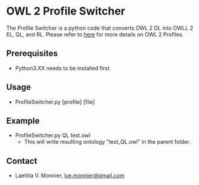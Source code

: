 # OWL 2 Profile Switcher
The Profile Switcher is a python code that converts OWL 2 DL into OWLL 2 EL, QL, and RL.
Please refer to [here](https://www.w3.org/TR/owl2-profiles/) for more details on OWL 2 Profiles.

## Prerequisites
- Python3.XX needs to be installed first.

## Usage
- ProfileSwitcher.py [profile] [file]

## Example
- ProfileSwitcher.py QL test.owl
  - This will write resulting ontology "test_QL.owl" in the parent folder.

## Contact
- Laetitia V. Monnier, lve.monnier@gmail.com